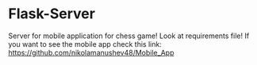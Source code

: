 # Flask-Server

Server for mobile application for chess game!
Look at requirements file!
If you want to see the mobile app check this link: https://github.com/nikolamanushev48/Mobile_App
